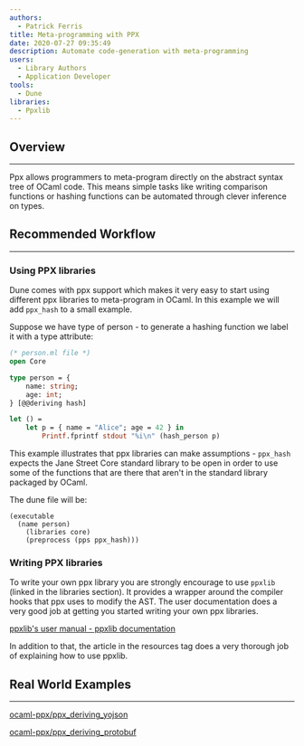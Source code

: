 ```yaml
---
authors:
  - Patrick Ferris
title: Meta-programming with PPX 
date: 2020-07-27 09:35:49
description: Automate code-generation with meta-programming
users:
  - Library Authors
  - Application Developer
tools:
  - Dune
libraries: 
  - Ppxlib
---
```


## Overview

---

Ppx allows programmers to meta-program directly on the abstract syntax tree of OCaml code. This means simple tasks like writing comparison functions or hashing functions can be automated through clever inference on types.  

## Recommended Workflow

---

### Using PPX libraries

Dune comes with ppx support which makes it very easy to start using different ppx libraries to meta-program in OCaml. In this example we will add `ppx_hash` to a small example. 

Suppose we have type of person - to generate a hashing function we label it with a type attribute:

```ocaml
(* person.ml file *)
open Core

type person = {
	name: string;
	age: int;
} [@@deriving hash]

let () = 
	let p = { name = "Alice"; age = 42 } in 
		Printf.fprintf stdout "%i\n" (hash_person p)
```

This example illustrates that ppx libraries can make assumptions - `ppx_hash` expects the Jane Street Core standard library to be open in order to use some of the functions that are there that aren't in the standard library packaged by OCaml. 

The dune file will be:

```
(executable
  (name person)
	(libraries core)
	(preprocess (pps ppx_hash)))
```

### Writing PPX libraries

To write your own ppx library you are strongly encourage to use `ppxlib` (linked in the libraries section). It provides a wrapper around the compiler hooks that ppx uses to modify the AST. The user documentation does a very good job at getting you started writing your own ppx libraries. 

[ppxlib's user manual - ppxlib documentation](https://ppxlib.readthedocs.io/en/latest/)

In addition to that, the article in the resources tag does a very thorough job of explaining how to use ppxlib. 

## Real World Examples

---

[ocaml-ppx/ppx_deriving_yojson](https://github.com/ocaml-ppx/ppx_deriving_yojson)

[ocaml-ppx/ppx_deriving_protobuf](https://github.com/ocaml-ppx/ppx_deriving_protobuf)